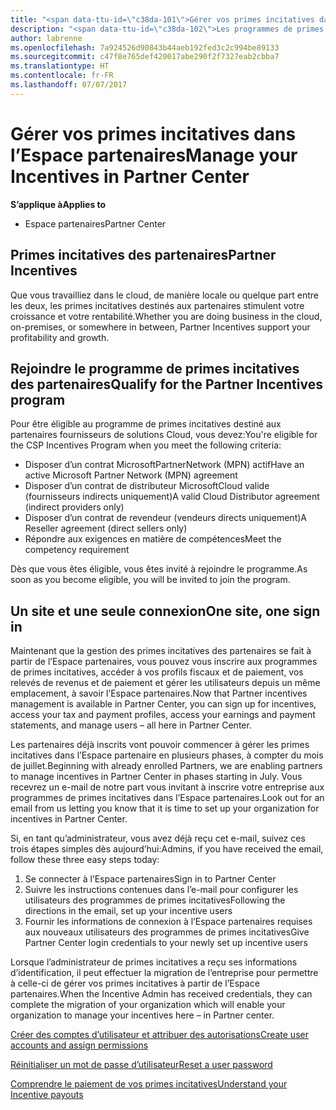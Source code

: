 ```yaml
---
title: "<span data-ttu-id=\"c38da-101\">Gérer vos primes incitatives dans l'Espace partenaires | Espace partenaires</span><span class=\"sxs-lookup\"><span data-stu-id=\"c38da-101\">Manage your Incentives in Partner Center | Partner Center</span></span>"
description: "<span data-ttu-id=\"c38da-102\">Les programmes de primes incitatives destinés aux partenaires Microsoft stimulent leur rentabilité et leur croissance</span><span class=\"sxs-lookup\"><span data-stu-id=\"c38da-102\">Microsoft Partner Incentives programs support partner profitability and growth</span></span>"
author: labrenne
ms.openlocfilehash: 7a924526d90843b44aeb192fed3c2c994be89133
ms.sourcegitcommit: c47f8e765def420017abe290f2f7327eab2cbba7
ms.translationtype: HT
ms.contentlocale: fr-FR
ms.lasthandoff: 07/07/2017
---
```

# <a name="manage-your-incentives-in-partner-center"></a><span data-ttu-id="c38da-103">Gérer vos primes incitatives dans l’Espace partenaires</span><span class="sxs-lookup"><span data-stu-id="c38da-103">Manage your Incentives in Partner Center</span></span> 

**<span data-ttu-id="c38da-104">S’applique à</span><span class="sxs-lookup"><span data-stu-id="c38da-104">Applies to</span></span>**

-  <span data-ttu-id="c38da-105">Espace partenaires</span><span class="sxs-lookup"><span data-stu-id="c38da-105">Partner Center</span></span>

## <a name="partner-incentives"></a><span data-ttu-id="c38da-106">Primes incitatives des partenaires</span><span class="sxs-lookup"><span data-stu-id="c38da-106">Partner Incentives</span></span> 

<span data-ttu-id="c38da-107">Que vous travailliez dans le cloud, de manière locale ou quelque part entre les deux, les primes incitatives destinés aux partenaires stimulent votre croissance et votre rentabilité.</span><span class="sxs-lookup"><span data-stu-id="c38da-107">Whether you are doing business in the cloud, on-premises, or somewhere in between, Partner Incentives support your profitability and growth.</span></span>

## <a name="qualify-for-the-partner-incentives-program"></a><span data-ttu-id="c38da-108">Rejoindre le programme de primes incitatives des partenaires</span><span class="sxs-lookup"><span data-stu-id="c38da-108">Qualify for the Partner Incentives program</span></span>

<span data-ttu-id="c38da-109">Pour être éligible au programme de primes incitatives destiné aux partenaires fournisseurs de solutions Cloud, vous devez:</span><span class="sxs-lookup"><span data-stu-id="c38da-109">You're eligible for the CSP Incentives Program when you meet the following criteria:</span></span>

-   <span data-ttu-id="c38da-110">Disposer d’un contrat MicrosoftPartnerNetwork (MPN) actif</span><span class="sxs-lookup"><span data-stu-id="c38da-110">Have an active Microsoft Partner Network (MPN) agreement</span></span> 
-   <span data-ttu-id="c38da-111">Disposer d’un contrat de distributeur MicrosoftCloud valide (fournisseurs indirects uniquement)</span><span class="sxs-lookup"><span data-stu-id="c38da-111">A valid Cloud Distributor agreement (indirect providers only)</span></span>
-   <span data-ttu-id="c38da-112">Disposer d’un contrat de revendeur (vendeurs directs uniquement)</span><span class="sxs-lookup"><span data-stu-id="c38da-112">A Reseller agreement (direct sellers only)</span></span>
-   <span data-ttu-id="c38da-113">Répondre aux exigences en matière de compétences</span><span class="sxs-lookup"><span data-stu-id="c38da-113">Meet the competency requirement</span></span>

<span data-ttu-id="c38da-114">Dès que vous êtes éligible, vous êtes invité à rejoindre le programme.</span><span class="sxs-lookup"><span data-stu-id="c38da-114">As soon as you become eligible, you will be invited to join the program.</span></span>

## <a name="one-site-one-sign-in"></a><span data-ttu-id="c38da-115">Un site et une seule connexion</span><span class="sxs-lookup"><span data-stu-id="c38da-115">One site, one sign in</span></span>

<span data-ttu-id="c38da-116">Maintenant que la gestion des primes incitatives des partenaires se fait à partir de l’Espace partenaires, vous pouvez vous inscrire aux programmes de primes incitatives, accéder à vos profils fiscaux et de paiement, vos relevés de revenus et de paiement et gérer les utilisateurs depuis un même emplacement, à savoir l’Espace partenaires.</span><span class="sxs-lookup"><span data-stu-id="c38da-116">Now that Partner incentives management is available in Partner Center, you can sign up for incentives, access your tax and payment profiles, access your earnings and payment statements, and manage users – all here in Partner Center.</span></span> 

<span data-ttu-id="c38da-117">Les partenaires déjà inscrits vont pouvoir commencer à gérer les primes incitatives dans l’Espace partenaire en plusieurs phases, à compter du mois de juillet.</span><span class="sxs-lookup"><span data-stu-id="c38da-117">Beginning with already enrolled Partners, we are enabling partners to manage incentives in Partner Center in phases starting in July.</span></span> <span data-ttu-id="c38da-118">Vous recevrez un e-mail de notre part vous invitant à inscrire votre entreprise aux programmes de primes incitatives dans l’Espace partenaires.</span><span class="sxs-lookup"><span data-stu-id="c38da-118">Look out for an email from us letting you know that it is time to set up your organization for incentives in Partner Center.</span></span> 

<span data-ttu-id="c38da-119">Si, en tant qu’administrateur, vous avez déjà reçu cet e-mail, suivez ces trois étapes simples dès aujourd’hui:</span><span class="sxs-lookup"><span data-stu-id="c38da-119">Admins, if you have received the email, follow these three easy steps today:</span></span>

1.  <span data-ttu-id="c38da-120">Se connecter à l’Espace partenaires</span><span class="sxs-lookup"><span data-stu-id="c38da-120">Sign in to Partner Center</span></span> 
2.  <span data-ttu-id="c38da-121">Suivre les instructions contenues dans l’e-mail pour configurer les utilisateurs des programmes de primes incitatives</span><span class="sxs-lookup"><span data-stu-id="c38da-121">Following the directions in the email, set up your incentive users</span></span> 
3.  <span data-ttu-id="c38da-122">Fournir les informations de connexion à l’Espace partenaires requises aux nouveaux utilisateurs des programmes de primes incitatives</span><span class="sxs-lookup"><span data-stu-id="c38da-122">Give Partner Center login credentials to your newly set up incentive users</span></span>

<span data-ttu-id="c38da-123">Lorsque l’administrateur de primes incitatives a reçu ses informations d’identification, il peut effectuer la migration de l’entreprise pour permettre à celle-ci de gérer vos primes incitatives à partir de l’Espace partenaires.</span><span class="sxs-lookup"><span data-stu-id="c38da-123">When the Incentive Admin has received credentials, they can complete the migration of your organization which will enable your organization to manage your incentives here – in Partner center.</span></span>


[<span data-ttu-id="c38da-124">Créer des comptes d’utilisateur et attribuer des autorisations</span><span class="sxs-lookup"><span data-stu-id="c38da-124">Create user accounts and assign permissions</span></span>](create-user-accounts-and-set-permissions.md)

[<span data-ttu-id="c38da-125">Réinitialiser un mot de passe d’utilisateur</span><span class="sxs-lookup"><span data-stu-id="c38da-125">Reset a user password</span></span>](reset-a-user-password.md)

[<span data-ttu-id="c38da-126">Comprendre le paiement de vos primes incitatives</span><span class="sxs-lookup"><span data-stu-id="c38da-126">Understand your Incentive payouts</span></span>](understand-incentive-payouts.md)

